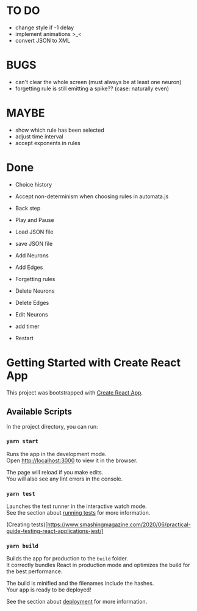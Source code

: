 # TO DO
- change style if -1 delay
- implement animations >_<
- convert JSON to XML

# BUGS
- can't clear the whole screen (must always be at least one neuron)
- forgetting rule is still emitting a spike?? (case: naturally even)

# MAYBE
- show which rule has been selected
- adjust time interval
- accept exponents in rules

# Done
- Choice history
- Accept non-determinism when choosing rules in automata.js
- Back step
- Play and Pause
- Load JSON file
- save JSON file
- Add Neurons
- Add Edges
- Forgetting rules

- Delete Neurons
- Delete Edges
- Edit Neurons
- add timer
- Restart

# Getting Started with Create React App

This project was bootstrapped with [Create React App](https://github.com/facebook/create-react-app).

## Available Scripts

In the project directory, you can run:

### `yarn start`

Runs the app in the development mode.\
Open [http://localhost:3000](http://localhost:3000) to view it in the browser.

The page will reload if you make edits.\
You will also see any lint errors in the console.

### `yarn test`

Launches the test runner in the interactive watch mode.\
See the section about [running tests](https://facebook.github.io/create-react-app/docs/running-tests) for more information.

(Creating tests)[https://www.smashingmagazine.com/2020/06/practical-guide-testing-react-applications-jest/]

### `yarn build`

Builds the app for production to the `build` folder.\
It correctly bundles React in production mode and optimizes the build for the best performance.

The build is minified and the filenames include the hashes.\
Your app is ready to be deployed!

See the section about [deployment](https://facebook.github.io/create-react-app/docs/deployment) for more information.
